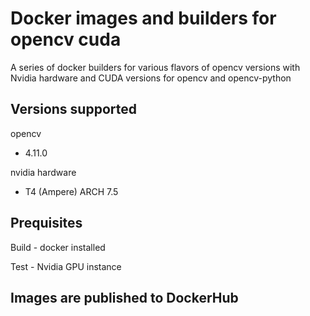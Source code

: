 # Docker images and builders for opencv cuda

A series of docker builders for various flavors of opencv versions with Nvidia hardware and CUDA versions
for opencv and opencv-python

## Versions supported
opencv
* 4.11.0

nvidia hardware
* T4 (Ampere) ARCH 7.5

## Prequisites

Build - docker installed

Test - Nvidia GPU instance

## Images are published to DockerHub

